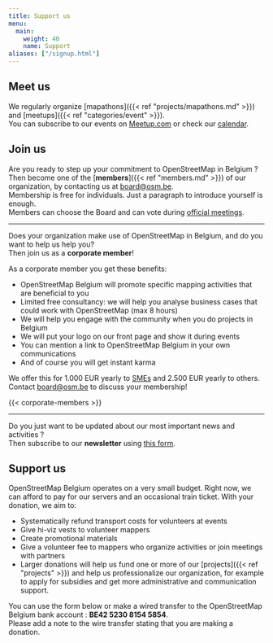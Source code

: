 ```yaml
---
title: Support us
menu:
  main:
    weight: 40
    name: Support
aliases: ["/signup.html"]
---
```


## Meet us

We regularly organize [mapathons]({{< ref "projects/mapathons.md" >}}) and [meetups]({{< ref "categories/event" >}}).  
You can subscribe to our events on [Meetup.com](https://www.meetup.com/OpenStreetMap-Belgium/) or check our [calendar](https://osmcal.org/?in=Belgium).

## Join us

Are you ready to step up your commitment to OpenStreetMap in Belgium ?  
Then become one of the [**members**]({{< ref "members.md" >}}) of our organization, by contacting us at <board@osm.be>.  
Membership is free for individuals. Just a paragraph to introduce yourself is enough.  
Members can choose the Board and can vote during [official meetings](https://github.com/osmbe/working-group-bylaws/tree/master/minutes).

---

Does your organization make use of OpenStreetMap in Belgium, and do you want to help us help you?  
Then join us as a **corporate member**!

As a corporate member you get these benefits:

- OpenStreetMap Belgium will promote specific mapping activities that are beneficial to you
- Limited free consultancy: we will help you analyse business cases that could work with OpenStreetMap (max 8 hours)
- We will help you engage with the community when you do projects in Belgium
- We will put your logo on our front page and show it during events
- You can mention a link to OpenStreetMap Belgium in your own communications
- And of course you will get instant karma

We offer this for 1.000 EUR yearly to [SMEs](https://ec.europa.eu/growth/smes/sme-definition_fr) and 2.500 EUR yearly to others.  
Contact <board@osm.be> to discuss your membership!

{{< corporate-members >}}

---

Do you just want to be updated about our most important news and activities ?  
Then subscribe to our **newsletter** using [this form](https://osm.us13.list-manage.com/subscribe?u=cc6632a49e784f67574e50269&id=5c2416bba6).

## Support us

OpenStreetMap Belgium operates on a very small budget. Right now, we can afford to pay for our servers and an occasional train ticket.
With your donation, we aim to:

- Systematically refund transport costs for volunteers at events
- Give hi-viz vests to volunteer mappers
- Create promotional materials
- Give a volunteer fee to mappers who organize activities or join meetings with partners
- Larger donations will help us fund one or more of our [projects]({{< ref "projects" >}}) and help us professionalize our organization, for example to apply for subsidies and get more administrative and communication support.

You can use the form below or make a wired transfer to the OpenStreetMap Belgium bank account : **BE42 5230 8154 5854**.  
Please add a note to the wire transfer stating that you are making a donation.

